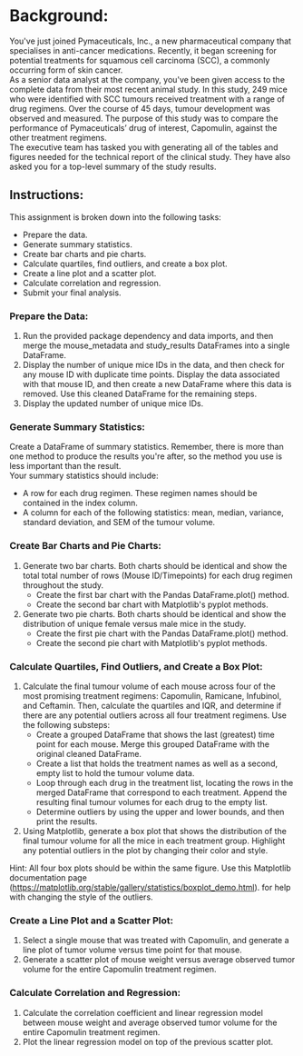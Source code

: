 # Background: #
You've just joined Pymaceuticals, Inc., a new pharmaceutical company that specialises in anti-cancer medications. Recently, it began screening for potential treatments for squamous cell carcinoma (SCC), a commonly occurring form of skin cancer.  
As a senior data analyst at the company, you've been given access to the complete data from their most recent animal study. In this study, 249 mice who were identified with SCC tumours received treatment with a range of drug regimens. Over the course of 45 days, tumour development was observed and measured. The purpose of this study was to compare the performance of Pymaceuticals’ drug of interest, Capomulin, against the other treatment regimens.  
The executive team has tasked you with generating all of the tables and figures needed for the technical report of the clinical study. They have also asked you for a top-level summary of the study results.  
  
## Instructions: ##
This assignment is broken down into the following tasks:  
- Prepare the data.  
- Generate summary statistics.  
- Create bar charts and pie charts.  
- Calculate quartiles, find outliers, and create a box plot.  
- Create a line plot and a scatter plot.  
- Calculate correlation and regression.  
- Submit your final analysis.  
  
### Prepare the Data: ###
1. Run the provided package dependency and data imports, and then merge the mouse_metadata and study_results DataFrames into a single DataFrame.  
2. Display the number of unique mice IDs in the data, and then check for any mouse ID with duplicate time points. Display the data associated with that mouse ID, and then create a new DataFrame where this data is removed. Use this cleaned DataFrame for the remaining steps.  
3. Display the updated number of unique mice IDs.  

### Generate Summary Statistics: ###
Create a DataFrame of summary statistics. Remember, there is more than one method to produce the results you're after, so the method you use is less important than the result.  
Your summary statistics should include:  
- A row for each drug regimen. These regimen names should be contained in the index column.  
- A column for each of the following statistics: mean, median, variance, standard deviation, and SEM of the tumour volume.  
  
### Create Bar Charts and Pie Charts: ###
1. Generate two bar charts. Both charts should be identical and show the total total number of rows (Mouse ID/Timepoints) for each drug regimen throughout the study.  
	- Create the first bar chart with the Pandas DataFrame.plot() method.  
	- Create the second bar chart with Matplotlib's pyplot methods.  
2. Generate two pie charts. Both charts should be identical and show the distribution of unique female versus male mice in the study.  
	- Create the first pie chart with the Pandas DataFrame.plot() method.  
	- Create the second pie chart with Matplotlib's pyplot methods.  
  
### Calculate Quartiles, Find Outliers, and Create a Box Plot: ###
1. Calculate the final tumour volume of each mouse across four of the most promising treatment regimens: Capomulin, Ramicane, Infubinol, and Ceftamin. Then, calculate the quartiles and IQR, and determine if there are any potential outliers across all four treatment regimens. Use the following substeps:  
	- Create a grouped DataFrame that shows the last (greatest) time point for each mouse. Merge this grouped DataFrame with the original cleaned DataFrame.  
	- Create a list that holds the treatment names as well as a second, empty list to hold the tumour volume data.  
	- Loop through each drug in the treatment list, locating the rows in the merged DataFrame that correspond to each treatment. Append the resulting final tumour volumes for each drug to the empty list.  
	- Determine outliers by using the upper and lower bounds, and then print the results.  
2. Using Matplotlib, generate a box plot that shows the distribution of the final tumour volume for all the mice in each treatment group. Highlight any potential outliers in the plot by changing their color and style.  

Hint: All four box plots should be within the same figure. Use this Matplotlib documentation page (https://matplotlib.org/stable/gallery/statistics/boxplot_demo.html). for help with changing the style of the outliers.  

### Create a Line Plot and a Scatter Plot: ###
1. Select a single mouse that was treated with Capomulin, and generate a line plot of tumor volume versus time point for that mouse.  
2. Generate a scatter plot of mouse weight versus average observed tumor volume for the entire Capomulin treatment regimen.  
  
### Calculate Correlation and Regression: ###
1. Calculate the correlation coefficient and linear regression model between mouse weight and average observed tumor volume for the entire Capomulin treatment regimen.  
2. Plot the linear regression model on top of the previous scatter plot.  
